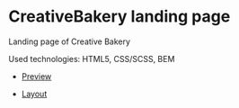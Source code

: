 # CreativeBakery landing page

Landing page of Creative Bakery

Used technologies: HTML5, CSS/SCSS, BEM

- [Preview](https://nub1a.github.io/creative_bakery_landing/)

- [Layout](https://www.figma.com/file/zIi6yfSpSIV4dnTzwaXSjt/Bakerlab?node-id=0%3A1)
